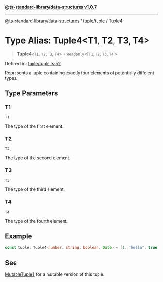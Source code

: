 [**@ts-standard-library/data-structures v1.0.7**](../../../README.md)

***

[@ts-standard-library/data-structures](../../../modules.md) / [tuple/tuple](../README.md) / Tuple4

# Type Alias: Tuple4\<T1, T2, T3, T4\>

> **Tuple4**\<`T1`, `T2`, `T3`, `T4`\> = `Readonly`\<\[`T1`, `T2`, `T3`, `T4`\]\>

Defined in: [tuple/tuple.ts:52](https://github.com/gabaudette/ts-stdlib/blob/be448e6a9d9c20c6c2f27f6550ce4e65fc8c9b89/packages/data-structures/src/tuple/tuple.ts#L52)

Represents a tuple containing exactly four elements of potentially different types.

## Type Parameters

### T1

`T1`

The type of the first element.

### T2

`T2`

The type of the second element.

### T3

`T3`

The type of the third element.

### T4

`T4`

The type of the fourth element.

## Example

```typescript
const tuple: Tuple4<number, string, boolean, Date> = [1, "hello", true, new Date()];
```

## See

[MutableTuple4](MutableTuple4.md) for a mutable version of this tuple.
